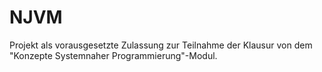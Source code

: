 # NJVM
Projekt als vorausgesetzte Zulassung zur Teilnahme der Klausur von dem "Konzepte Systemnaher Programmierung"-Modul.
